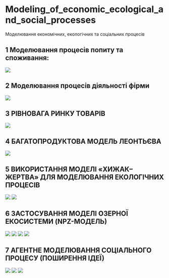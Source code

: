 # Modeling_of_economic_ecological_and_social_processes
Моделювання економічних, екологічних та соціальних процесів

## 1 Моделювання процесів попиту та споживання:
![](https://github.com/inaprel3/Modeling_of_economic_ecological_and_social_processes/blob/main/picture/1_Graphics.png)

## 2 Моделювання процесів діяльності фірми
![](https://github.com/inaprel3/Modeling_of_economic_ecological_and_social_processes/blob/main/picture/2_meep.png)

## 3 РІВНОВАГА РИНКУ ТОВАРІВ
![](https://github.com/inaprel3/Modeling_of_economic_ecological_and_social_processes/blob/main/picture/3%20Graph%20of%20buckwheat%20market%20behavior%20modeling%20in%20Ukraine.png)

## 4 БАГАТОПРОДУКТОВА МОДЕЛЬ ЛЕОНТЬЄВА
![](https://github.com/inaprel3/Modeling_of_economic_ecological_and_social_processes/blob/main/picture/4_Comparison%20of%20current%20and%20required%20release.png)

## 5 ВИКОРИСТАННЯ МОДЕЛІ «ХИЖАК–ЖЕРТВА» ДЛЯ МОДЕЛЮВАННЯ ЕКОЛОГІЧНИХ ПРОЦЕСІВ
![](https://github.com/inaprel3/Modeling_of_economic_ecological_and_social_processes/blob/main/picture/5%20Model%20task.png)
![](https://github.com/inaprel3/Modeling_of_economic_ecological_and_social_processes/blob/main/picture/5%20Number%20of%20victims%20and%20predators.png)

## 6 ЗАСТОСУВАННЯ МОДЕЛІ ОЗЕРНОЇ ЕКОСИСТЕМИ (NPZ-МОДЕЛЬ)
![](https://github.com/inaprel3/Modeling_of_economic_ecological_and_social_processes/blob/main/picture/6%20Model%20task.png)
![](https://github.com/inaprel3/Modeling_of_economic_ecological_and_social_processes/blob/main/picture/6%20Nutrient%20chart.png)
![](https://github.com/inaprel3/Modeling_of_economic_ecological_and_social_processes/blob/main/picture/6%20Phytoplankton%20graph.png)
![](https://github.com/inaprel3/Modeling_of_economic_ecological_and_social_processes/blob/main/picture/6%20Zooplankton%20graph.png)

## 7 АГЕНТНЕ МОДЕЛЮВАННЯ СОЦІАЛЬНОГО ПРОЦЕСУ (ПОШИРЕННЯ ІДЕЇ)
![](https://github.com/inaprel3/Modeling_of_economic_ecological_and_social_processes/blob/main/picture/7%20The%20impact%20of%20threshold%20on%20the%20early%20dynamics%20of%20idea%20diffusion.png)
![](https://github.com/inaprel3/Modeling_of_economic_ecological_and_social_processes/blob/main/picture/7%20The%20impact%20of%20the%20initial%20share%20of%20carriers%20on%20the%20early%20dynamics%20of%20the%20idea%E2%80%99s%20spread.png)
![](https://github.com/inaprel3/Modeling_of_economic_ecological_and_social_processes/blob/main/picture/7%20Comparing%20the%20impact%20of%20network%20structure%20on%20the%20early%20dynamics%20of%20idea%20diffusion.png)
